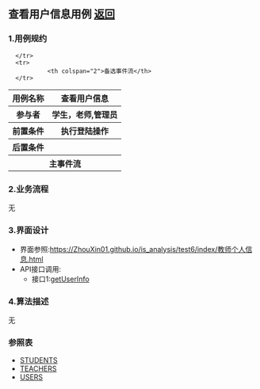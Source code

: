 ## 查看用户信息用例 [返回](../README.MD)

### 1.用例规约

<table>
      <tr>
			   <th>用例名称</th>
			   <th>查看用户信息</th>
      </tr>
      <tr>
			   <th>参与者</th>
			   <th>学生，老师,管理员</th>
      </tr>
      <tr>
			   <th>前置条件</th>
			   <th>执行登陆操作</th>
      </tr>
      <tr>
			   <th>后置条件</th>
			   <th></th>
      </tr>
      <tr>
			   <th colspan="2">主事件流</th>
      </tr>
      <tr>

      </tr>
      <tr>
			   <th colspan="2">备选事件流</th>
      </tr>
</table>

### 2.业务流程
无

### 3.界面设计
* 界面参照:https://ZhouXin01.github.io/is_analysis/test6/index/教师个人信息.html
* API接口调用:
  * 接口1:[getUserInfo](../接口/getUserInfo.md)

### 4.算法描述
无

### 参照表
* [STUDENTS](../数据库设计.md/#STUDENTS)
* [TEACHERS](../数据库设计.md/#TEACHERS)
* [USERS](../数据库设计.md/#USERS)
